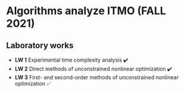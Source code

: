 # Algorithms analyze ITMO (FALL 2021)

## Laboratory works

* **LW 1** Experimental time complexity analysis :heavy_check_mark: 
* **LW 2** Direct methods of unconstrained nonlinear optimization :heavy_check_mark: 
* **LW 3** First- and second-order methods of unconstrained nonlinear optimization :white_check_mark: 